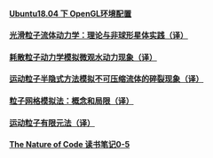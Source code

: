 #### [Ubuntu18.04 下 OpenGL环境配置 ](./opengl-evn.html)

#### [光滑粒子流体动力学：理论与非球形星体实践（译）](./SPH1977.html)

#### [耗散粒子动力学模拟微观水动力现象（译）](./DPD1992.html)

#### [运动粒子半隐式方法模拟不可压缩流体的碎裂现象（译）](./MPS1996.html)

#### [粒子网格模拟法：概念和局限（译）](./PIC2007.html)

#### [运动粒子有限元法（译）](./MPFEM2002.html)

#### [The Nature of Code 读书笔记0-5](./NOCReadingNotes0-5.html)

